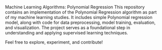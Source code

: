 Machine Learning Algorithms: Polynomial Regression
This repository contains an implementation of the Polynomial Regression algorithm as part of my machine learning studies. It includes simple Polynomial regression model, along with code for data preprocessing, model training, evaluation, and visualization. The project serves as a foundational step in understanding and applying supervised learning techniques.

Feel free to explore, experiment, and contribute!

